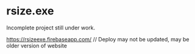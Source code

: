 # rsize.exe

Incomplete project still under work.

https://rsizeexe.firebaseapp.com/   // Deploy may not be updated, may be older version of website
